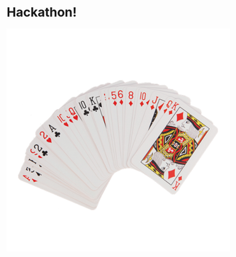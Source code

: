 # Hackathon!

![a deck of cards](https://raw.githubusercontent.com/jupiterorbita/git_assets/master/cards.png)